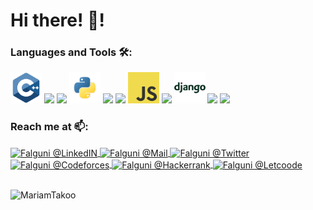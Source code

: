 <h1>Hi there! 👋!</h1>
            
<!--
**MariamTakoo/MariamTakoo** is a ✨ _special_ ✨ repository because its `README.md` (this file) appears on your GitHub profile.

Here are some ideas to get you started:

- 🔭 I’m currently working on ...
- 🌱 I’m currently learning ...
- 👯 I’m looking to collaborate on ...
- 🤔 I’m looking for help with ...
- 💬 Ask me about ...
- 📫 How to reach me: ...
- 😄 Pronouns: ...
- ⚡ Fun fact: ...
-->
</div>

### Languages and Tools 🛠: ###
  
<img height="50" src="https://raw.githubusercontent.com/github/explore/80688e429a7d4ef2fca1e82350fe8e3517d3494d/topics/cpp/cpp.png">  <img height="50" src="https://cdn.icon-icons.com/icons2/2415/PNG/512/csharp_original_logo_icon_146578.png"> <img height="50" src="https://camo.githubusercontent.com/47380987ecfc7e15bb287529fe03a2c63273ad597edcc85352b02cbb942863e5/68747470733a2f2f696d672e69636f6e73382e636f6d2f636f6c6f722f34382f3030303030302f6a6176612d636f666665652d6375702d6c6f676f2d2d76312e706e67">   <img height="50" src="https://raw.githubusercontent.com/github/explore/80688e429a7d4ef2fca1e82350fe8e3517d3494d/topics/python/python.png">  <img height="50" src="https://rohit-kumar.me/images/icons/html.svg">  <img height="50" src="https://rohit-kumar.me/images/icons/css.svg">   <img height="50" src="https://raw.githubusercontent.com/github/explore/80688e429a7d4ef2fca1e82350fe8e3517d3494d/topics/javascript/javascript.png">   <img height="50" src="https://cdn-icons-png.flaticon.com/512/3161/3161133.png">   <img height="50" src="https://raw.githubusercontent.com/github/explore/80688e429a7d4ef2fca1e82350fe8e3517d3494d/topics/django/django.png">     <img height="50" src="https://cdn-icons-png.flaticon.com/512/1051/1051326.png?w=740&t=st=1654710945~exp=1654711545~hmac=04c53067ba47cb96d1c905ef671807e153468cf6ddf3bdc879e7267588aec896">     <img height="50" src="https://upload.wikimedia.org/wikipedia/commons/3/3f/Git_icon.svg">

### Reach me at 📫: ###
<a href="https://www.linkedin.com/in/mariam-tarek-39a838206/">
  <img align="center" alt="Falguni @LinkedIN" height="40" src="https://cdn-icons-png.flaticon.com/512/174/174857.png" />
</a>   
  <a href="mailto:mariam0155357@gmail.com">
  <img align="center" alt="Falguni @Mail" height="35" src="https://upload.wikimedia.org/wikipedia/commons/7/7e/Gmail_icon_%282020%29.svg" />
</a>   
<a href="https://twitter.com/Mariam_Takoo">
  <img align="center" alt="Falguni @Twitter" height="40" src="https://cdn-icons-png.flaticon.com/512/1384/1384065.png" />
</a>   <a href="https://codeforces.com/profile/Takoo">
  <img align="center" alt="Falguni @Codeforces" height="40" src="https://rohit-kumar.me/images/codeforces.svg" />
</a>       
<a href="https://www.hackerrank.com/Takoo_">
  <img align="center" alt="Falguni @Hackerrank" height="40" src="https://cdn3.iconfinder.com/data/icons/logos-and-brands-adobe/512/160_Hackerrank-512.png" />
</a>
<a href="https://leetcode.com/Takoo/">
  <img align="center" alt="Falguni @Letcoode" height="40" src="https://rohit-kumar.me/images/leetcode.svg" />
</a>
<br><br>
<p > <img src="https://github-readme-stats.vercel.app/api?username=MariamTakoo&show_icons=true" alt="MariamTakoo" /> </p>


